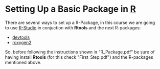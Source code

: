 # Setting Up a Basic Package in [R](https://cran.r-project.org/ "R")

There are several ways to set up a R-Package, in this course we are going to use [R-Studio](https://www.rstudio.com/ "R-Studio") in conjuction with **Rtools** and the next R-packages:
* [devtools](https://github.com/r-lib/devtools "devtools")
* [roxygen2](https://github.com/klutometis/roxygen "roxygen2")

So, before following the instructions shown in "R_Package.pdf" be sure of having install **Rtools** (for this check "First_Step.pdf") and the R-packages mentioned above.
